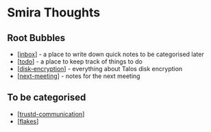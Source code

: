 # Smira Thoughts


## Root Bubbles

- [[inbox]] - a place to write down quick notes to be categorised later
- [[todo]] - a place to keep track of things to do
- [[disk-encryption]] - everything about Talos disk encryption
- [[next-meeting]] - notes for the next meeting

## To be categorised

- [[trustd-communication]]
- [[flakes]]

[//begin]: # "Autogenerated link references for markdown compatibility"
[inbox]: inbox "Inbox"
[foam-tips]: foam-tips "Foam tips"
[todo]: todo "Todo"
[disk-encryption]: disk-encryption "Disk Encryption"
[next-meeting]: next-meeting "Next Meeting Notes"
[trustd-communication]: trustd-communication "Trustd Communication"
[flakes]: flakes "Flakes"
[//end]: # "Autogenerated link references"
